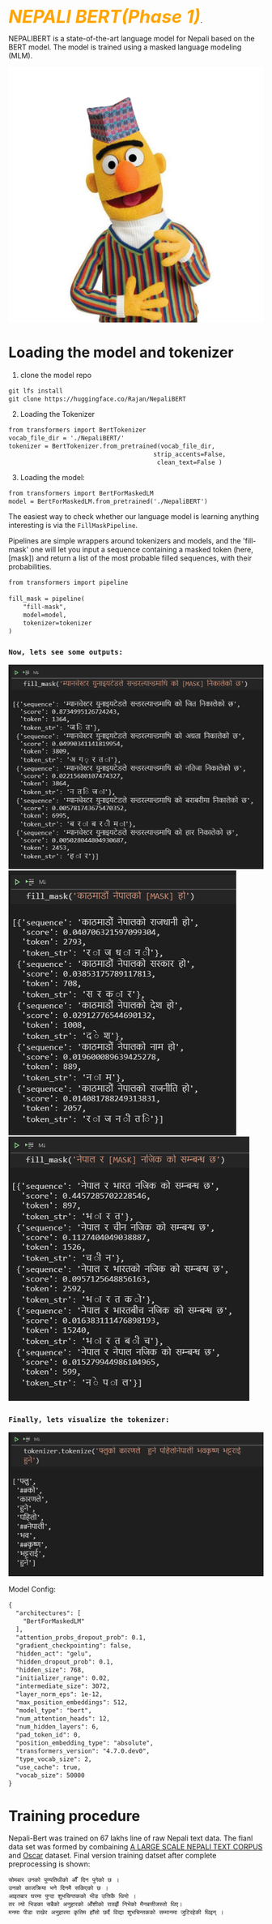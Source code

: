 <span style="font-size: 250%;color:Orange">***NEPALI BERT(Phase 1)***</span>.


NEPALIBERT is a state-of-the-art language model for Nepali based on the BERT model. The model is trained using a masked language modeling (MLM). 

![alt text](1.png "Nepali Bert")


# Loading the model and tokenizer 
1. clone the model repo 
```
git lfs install
git clone https://huggingface.co/Rajan/NepaliBERT
```
2. Loading the Tokenizer 
```
from transformers import BertTokenizer
vocab_file_dir = './NepaliBERT/' 
tokenizer = BertTokenizer.from_pretrained(vocab_file_dir,
                                        strip_accents=False,
                                         clean_text=False )
```
3. Loading the model:
```
from transformers import BertForMaskedLM
model = BertForMaskedLM.from_pretrained('./NepaliBERT')
```

The easiest way to check whether our language model is learning anything interesting is via the ```FillMaskPipeline```.

Pipelines are simple wrappers around tokenizers and models, and the 'fill-mask' one will let you input a sequence containing a masked token (here, [mask]) and return a list of the most probable filled sequences, with their probabilities.

```
from transformers import pipeline

fill_mask = pipeline(
    "fill-mask",
    model=model,
    tokenizer=tokenizer
)
```
### ```Now, lets see some outputs: ```

![alt text](1o.png "Output1")
![alt text](2o.png "Output2")
![alt text](3o.png "Output3")

### ```Finally, lets visualize the tokenizer: ```
![alt text](4o.png "Output1")

Model Config: 
```
{
  "architectures": [
    "BertForMaskedLM"
  ],
  "attention_probs_dropout_prob": 0.1,
  "gradient_checkpointing": false,
  "hidden_act": "gelu",
  "hidden_dropout_prob": 0.1,
  "hidden_size": 768,
  "initializer_range": 0.02,
  "intermediate_size": 3072,
  "layer_norm_eps": 1e-12,
  "max_position_embeddings": 512,
  "model_type": "bert",
  "num_attention_heads": 12,
  "num_hidden_layers": 6,
  "pad_token_id": 0,
  "position_embedding_type": "absolute",
  "transformers_version": "4.7.0.dev0",
  "type_vocab_size": 2,
  "use_cache": true,
  "vocab_size": 50000
}
```


# Training procedure

Nepali-Bert was trained on 67 lakhs line of raw Nepali text data. The fianl data set was formed by combaining [A LARGE SCALE NEPALI TEXT CORPUS](https://ieee-dataport.org/open-access/large-scale-nepali-text-corpus) and [Oscar](https://oscar-corpus.com/) dataset. 
Final version training datset after complete preprocessing is shown: 

```
सोमबार उनको पुण्यतिथीको औँ दिन पुगेको छ ।
उनको काजक्रिया भने दिनमै सकिएको छ ।
आइतबार घरमा पुग्दा शुभचिन्तकको भीड उत्तिकै थियो ।
तर त्यो भिडका सबैको अनुहारको औंशीको रातझैं निभेको मैनबत्तीजस्तो थिए।
मनमा पीडा राखेर अनुहारमा कृतिम हाँसो छर्दै विद्या शुभचिन्तकको सम्मानमा जुटिरहेकी थिइन् ।

```


